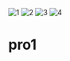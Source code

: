 ![1](https://github.com/shubhamwakade/pro1/assets/122179741/2066d6bd-a0bd-45a5-b427-83bf9bc171f1)
![2](https://github.com/shubhamwakade/pro1/assets/122179741/32adea04-940d-43fb-b64b-98a902341101)
![3](https://github.com/shubhamwakade/pro1/assets/122179741/f0a5d0ec-f580-46ff-b25a-88edc0df118e)
![4](https://github.com/shubhamwakade/pro1/assets/122179741/54b1cae1-c938-4cfc-825d-a2715e6e886d)
# pro1
